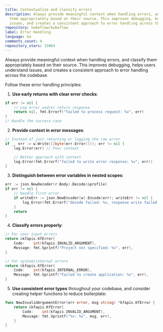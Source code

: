 ```yaml
---
title: Contextualize and classify errors
description: Always provide meaningful context when handling errors, and classify
  them appropriately based on their source. This improves debugging, helps users understand
  issues, and creates a consistent approach to error handling across the codebase.
repository: kubeflow/kubeflow
label: Error Handling
language: Go
comments_count: 4
repository_stars: 15064
---
```


Always provide meaningful context when handling errors, and classify them appropriately based on their source. This improves debugging, helps users understand issues, and creates a consistent approach to error handling across the codebase.

Follow these error handling principles:

1. **Use early returns with clear error checks**:
```go
if err != nil {
    // Log error and/or return response
    return nil, fmt.Errorf("failed to process request: %v", err)
}
// Handle the success case
```

2. **Provide context in error messages**:
```go
// Instead of just returning or logging the raw error
if _, err := w.Write([]byte(err.Error())); err != nil {
    log.Error(err) // Poor context

    // Better approach with context
    log.Error(fmt.Errorf("failed to write error response: %v", err))
}
```

3. **Distinguish between error variables in nested scopes**:
```go
err := json.NewDecoder(r.Body).Decode(&profile)
if err != nil {
    // Handle first error
    if writeErr := json.NewEncoder(w).Encode(err); writeErr != nil {
        log.Error(fmt.Errorf("decode failed: %v, response write failed: %v", err, writeErr))
    }
    return
}
```

4. **Classify errors properly**:
```go
// For user input errors
return &kfapis.KfError{
    Code:    int(kfapis.INVALID_ARGUMENT),
    Message: fmt.Sprintf("Project not specified: %v", err),
}

// For system/internal errors
return &kfapis.KfError{
    Code:    int(kfapis.INTERNAL_ERROR),
    Message: fmt.Sprintf("Failed to create application: %v", err),
}
```

5. **Use consistent error types** throughout your codebase, and consider creating helper functions to reduce boilerplate:
```go
func NewInvalidArgumentError(err error, msg string) *kfapis.KfError {
    return &kfapis.KfError{
        Code:    int(kfapis.INVALID_ARGUMENT),
        Message: fmt.Sprintf("%s: %v", msg, err),
    }
}
```

